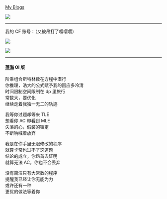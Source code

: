 <!--- 👋 Hi, I’m @Ace-tyl
- 👀 I’m interested in OI
- 🌱 I’m currently learning OI
- 💞️ I’m looking to collaborate on OI
- 📫 How to reach me -->

<!---
Ace-tyl/Ace-tyl is a ✨ special ✨ repository because its `README.md` (this file) appears on your GitHub profile.
You can click the Preview link to take a look at your changes.
--->

[My Blogs](https://hcl.blog.luogu.org/)

![](https://luogu.vercel.app/api?id=60845&dark_mode=true)

***
我的 CF 账号：（又被吊打了嘤嘤嘤）

[![](https://cfrating.cf/?user=SrO)](https://codeforces.com/profile/SrO)

[![](https://cfrating.cf/?user=CuCl2)](https://codeforces.com/profile/CuCl2)

***
#### [落海](http://www.kuwo.cn/play_detail/174077291) OI 版

阶乘组合斯特林数在方程中潜行\
你推理，浩大的公式赋予我的回应多冷清\
时间限制空间限制在 dp 里旅行\
常数大，要优化\
继续走着我独一无二的轨迹

我等你过题却等来 TLE\
想看你 AC 却看到 MLE\
失落的心，假装的镇定\
不断呐喊着放弃

我是在你手里无限修改的程序\
就算卡常也过不了这道题\
结论的成立，你昂首去证明\
就算无法 AC，你也不会丢弃

没有简洁只有大常数的程序\
提醒我已经让你无能为力\
或许还有一种\
更优的做法等着你

